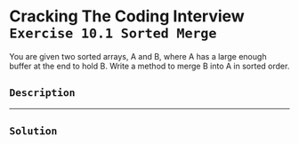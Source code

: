 # Cracking The Coding Interview `Exercise 10.1 Sorted Merge`

You are given two sorted arrays, A and B, where A has a large enough buffer at the end to hold B. Write a method to merge B into A in sorted order.

## `Description`

---

## `Solution`